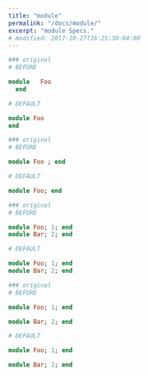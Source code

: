 ```yaml
---
title: "module"
permalink: "/docs/module/"
excerpt: "module Specs."
# modified: 2017-10-27T16:25:30-04:00
---
```

```ruby
### original
# BEFORE

module   Foo  
  end

```
```ruby
# DEFAULT

module Foo
end

```
```ruby
### original
# BEFORE

module Foo ; end

```
```ruby
# DEFAULT

module Foo; end

```
```ruby
### original
# BEFORE

module Foo; 1; end
module Bar; 2; end

```
```ruby
# DEFAULT

module Foo; 1; end
module Bar; 2; end

```
```ruby
### original
# BEFORE

module Foo; 1; end

module Bar; 2; end

```
```ruby
# DEFAULT

module Foo; 1; end

module Bar; 2; end
```
